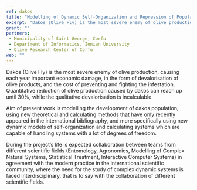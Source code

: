 ```yaml
---
ref: dakos
title: "Modelling of Dynamic Self-Organization and Repression of Population of Dakos in Real Ecosystem of Municipality of Saint George(Dakos)"
excerpt: "Dakos (Olive Fly) is the most severe enemy of olive production, causing each year important economic damage, in the form of devalorisation of olive products, and the cost of preventing and fighting the infestation. Quantitative reduction of olive production caused by dakos can reach up until 30%, while the qualitative devalorisation is incalculable."
grant: ""
partners:
 - Municipality of Saint George, Corfu
 - Department of Informatics, Ionian University
 - Olive Research Center of Corfu
web: ""
---
```


Dakos (Olive Fly) is the most severe enemy of olive production, causing each year important economic damage, in the form of devalorisation of olive products, and the cost of preventing and fighting the infestation. Quantitative reduction of olive production caused by dakos can reach up until 30%, while the qualitative devalorisation is incalculable.

Aim of present work is modelling the development of dakos population, using new theoretical and calculating methods that have only recently appeared in the international bibliography, and more specifically using new dynamic models of self-organization and calculating systems which are capable of handling systems with a lot of degrees of freedom.

During the project’s life is expected collaboration between teams from different scientific fields (Entomology, Agronomics, Modelling of Complex Natural Systems, Statistical Treatment, Interactive Computer Systems) in agreement with the modern practice in the international scientific community, where the need for the study of complex dynamic systems is faced interdisciplinary, that is to say with the collaboration of different scientific fields.
